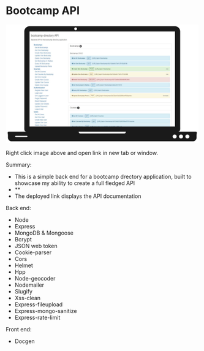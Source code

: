 # Bootcamp API

<a href='https://bc-api-0.herokuapp.com/' target='_blank'><img src='https://github.com/bretbaker/bootcamp-api/blob/master/readme-img/readme-img.svg' alt='Image of application'></a>

Right click image above and open link in new tab or window.

Summary:

- This is a simple back end for a bootcamp drectory application, built to showcase my ability to create a full fledged API
- \*\*
- The deployed link displays the API documentation

Back end:

- Node
- Express
- MongoDB & Mongoose
- Bcrypt
- JSON web token
- Cookie-parser
- Cors
- Helmet
- Hpp
- Node-geocoder
- Nodemailer
- Slugify
- Xss-clean
- Express-fileupload
- Express-mongo-sanitize
- Express-rate-limit

Front end:

- Docgen
